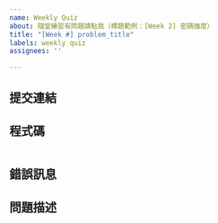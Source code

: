 ```yaml
---
name: Weekly Quiz
about: 隨堂練習有問題請點我（標題範例：[Week 2] 密碼強度）
title: "[Week #] problem_title"
labels: weekly quiz
assignees: ''

---
```


## 提交連結

<!--
在批改系統上作答的同學請填寫提交連結，若無則請留空。
-->

## 程式碼

<!--
請填入你的程式碼並注意縮排。
請勿上傳螢幕截圖！
-->

```python

```

## 錯誤訊息

<!-- 若有錯誤訊息請提供截圖，若無則請留空。 -->

## 問題描述

<!-- 請盡量完整地敘述你的問題。 -->



